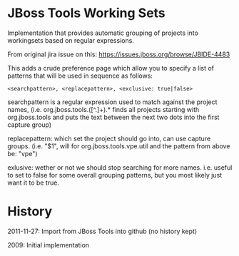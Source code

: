 JBoss Tools Working Sets
========================

Implementation that provides automatic grouping of projects into workingsets based on regular expressions.

From original jira issue on this: https://issues.jboss.org/browse/JBIDE-4483

This adds a crude preference page which allow you to specify a list of patterns that will be used in sequence as follows:

`<searchpattern>, <replacepattern>, <exclusive: true|false>`

searchpattern is a regular expression used to match against the project names, (i.e. org\.jboss\.tools\.([^\.]+).* finds all projects starting with org.jboss.tools and puts the text between the next two dots into the first capture group)

replacepattern: which set the project should go into, can use capture groups. (i.e. "$1", will for org.jboss.tools.vpe.util and the pattern from above be: "vpe")

exlusive: wether or not we should stop searching for more names. i.e. useful to set to false for some overall grouping patterns, but you most likely just want it to be true.

History
=======
 
2011-11-27: Import from JBoss Tools into github (no history kept)

2009: Initial implementation